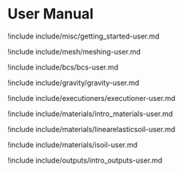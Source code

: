 # User Manual

<!-- Getting started -->

!include include/misc/getting_started-user.md

<!-- Meshing -->

!include include/mesh/meshing-user.md

<!-- BCs and loads -->

!include include/bcs/bcs-user.md

<!-- Gravity -->

!include include/gravity/gravity-user.md

<!-- Executioners -->

!include include/executioners/executioner-user.md

<!-- Materials -->

!include include/materials/intro_materials-user.md

!include include/materials/linearelasticsoil-user.md

!include include/materials/isoil-user.md

<!-- Outputs -->

!include include/outputs/intro_outputs-user.md
